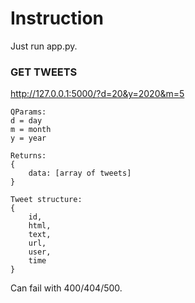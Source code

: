 # Instruction

Just run app.py.

### GET TWEETS
http://127.0.0.1:5000/?d=20&y=2020&m=5

    QParams: 
    d = day
    m = month
    y = year
    
    Returns:
    {
        data: [array of tweets]
    }
    
    Tweet structure: 
    {
        id,
        html,
        text,
        url,
        user,
        time
    }
    
Can fail with 400/404/500.